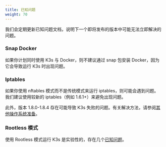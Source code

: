 ```yaml
---
title: 已知问题
weight: 70
---
```

我们会定期更新已知问题文档，说明下一个即将发布的版本中可能无法立即解决的问题。

### Snap Docker

如果你计划同时使用 K3s 与 Docker，则不建议通过 snap 包安装 Docker，因为它会导致运行 K3s 时出现问题。

### Iptables

如果你使用 nftables 模式而不是传统模式来运行 iptables，则可能会遇到问题。我们建议使用较新的 iptables（例如 1.6.1+）来避免出现问题。

此外，版本 1.8.0-1.8.4 存在可能导致 K3s 失败的问题。有关解决方法，请参阅[其他操作系统准备](../advanced/advanced.md#旧的-iptables-版本)。

### Rootless 模式

使用 Rootless 模式运行 K3s 是实验性的，存在几个[已知问题](../advanced/advanced.md#rootless-模式的已知问题)。
